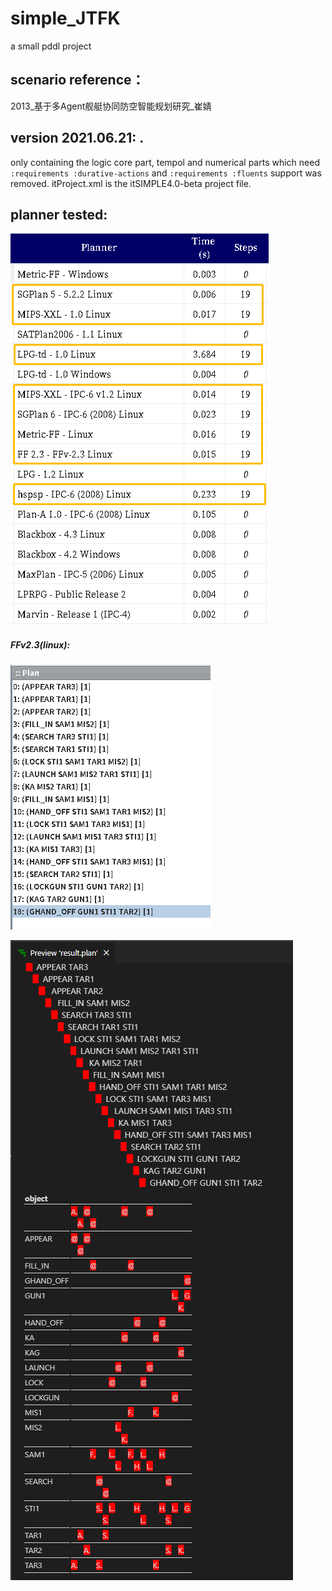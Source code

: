 # simple_JTFK
a small pddl project

## scenario reference：
2013_基于多Agent舰艇协同防空智能规划研究_崔婧

## version 2021.06.21: .
only containing the logic core part, tempol and numerical parts which need `:requirements :durative-actions` and `:requirements :fluents` support was removed.
itProject.xml is the itSIMPLE4.0-beta project file.

## planner tested: 

![plan_results](https://github.com/Lynn1/simple_JTFK/blob/main/result/supported_planner_in_itSimple4.png?raw=true)

##### FFv2.3(linux):

![plan_result_FFv2.3](https://github.com/Lynn1/simple_JTFK/blob/main/result/result_FFv2.3.png?raw=true)

![plan_result_FFv2.3_Review](https://github.com/Lynn1/simple_JTFK/blob/main/result/result_FFv2.3_review_2021-06-21.png?raw=true)




